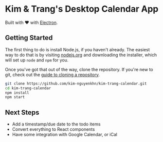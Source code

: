 # Kim & Trang's Desktop Calendar App

Built with ❤️ with [Electron](https://electronjs.org/).

## Getting Started

The first thing to do is install Node.js, if you haven't already. The easiest
way to do that is by visiting [nodejs.org](https://nodejs.org) and downloading
the installer, which will set up `node` and `npm` for you.

Once you've got that out of the way, clone the repository. If you're new to
git, check out the
[guide to cloning a repository](https://help.github.com/articles/cloning-a-repository/).

```sh
git clone https://github.com/kim-nguyenkhn/kim-trang-calendar.git
cd kim-trang-calendar
npm install
npm start
```

## Next Steps

- Add a timestamp/due date to the todo items
- Convert everything to React components
- Have some integration with Google Calendar, or iCal